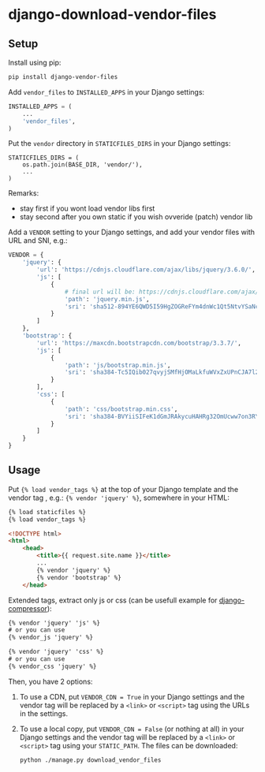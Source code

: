 django-download-vendor-files
============================

Setup
-----

Install using pip:

```bash
pip install django-vendor-files
```

Add `vendor_files` to `INSTALLED_APPS` in your Django settings:

```python
INSTALLED_APPS = (
    ...
    'vendor_files',
)
```

Put the `vendor` directory in `STATICFILES_DIRS` in your Django settings:

```
STATICFILES_DIRS = (
    os.path.join(BASE_DIR, 'vendor/'), 
    ...
)
```
Remarks:
- stay first if you wont load vendor libs first
- stay second after you own static if you wish ovveride (patch) vendor lib 


Add a `VENDOR` setting to your Django settings, and add your vendor files with URL and SNI, e.g.:

```python
VENDOR = {
    'jquery': {
        'url': 'https://cdnjs.cloudflare.com/ajax/libs/jquery/3.6.0/',
        'js': [
            {
                # final url will be: https://cdnjs.cloudflare.com/ajax/libs/jquery/3.6.0/jquery.min.js
                'path': 'jquery.min.js', 
                'sri': 'sha512-894YE6QWD5I59HgZOGReFYm4dnWc1Qt5NtvYSaNcOP+u1T9qYdvdihz0PPSiiqn/+/3e7Jo4EaG7TubfWGUrMQ==',
            }
        ]
    },
    'bootstrap': {
        'url': 'https://maxcdn.bootstrapcdn.com/bootstrap/3.3.7/',
        'js': [
            {
                'path': 'js/bootstrap.min.js',
                'sri': 'sha384-Tc5IQib027qvyjSMfHjOMaLkfuWVxZxUPnCJA7l2mCWNIpG9mGCD8wGNIcPD7Txa',
            }
        ],
        'css': [
            {
                'path': 'css/bootstrap.min.css',
                'sri': 'sha384-BVYiiSIFeK1dGmJRAkycuHAHRg32OmUcww7on3RYdg4Va+PmSTsz/K68vbdEjh4u',
            }
        ]
    }
}
```

Usage
-----

Put `{% load vendor_tags %}` at the top of your Django template and the vendor tag , e.g.: `{% vendor 'jquery' %}`, somewhere in your HTML:

```html
{% load staticfiles %}
{% load vendor_tags %}

<!DOCTYPE html>
<html>
    <head>
        <title>{{ request.site.name }}</title>
        ...
        {% vendor 'jquery' %}
        {% vendor 'bootstrap' %}
    </head>
```

Extended tags, extract only js or css (can be usefull example for [django-compressor](https://github.com/django-compressor/django-compressor)):
```html
{% vendor 'jquery' 'js' %}
# or you can use
{% vendor_js 'jquery' %}

{% vendor 'jquery' 'css' %}
# or you can use
{% vendor_css 'jquery' %}
```

Then, you have 2 options:

1) To use a CDN, put `VENDOR_CDN = True` in your Django settings and the vendor tag will be replaced by a `<link>` or `<script>` tag using the URLs in the settings.

2) To use a local copy, put `VENDOR_CDN = False` (or nothing at all) in your Django settings and the vendor tag will be replaced by a `<link>` or `<script>` tag using your `STATIC_PATH`. The files can be downloaded:

    ```
    python ./manage.py download_vendor_files
    ```
